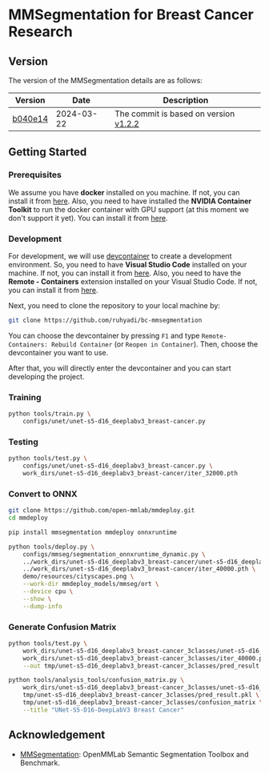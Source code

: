 # MMSegmentation for Breast Cancer Research

## Version

The version of the MMSegmentation details are as follows:

| Version                                                                                                 | Date       | Description                                                                                               |
| ------------------------------------------------------------------------------------------------------- | ---------- | --------------------------------------------------------------------------------------------------------- |
| [b040e14](https://github.com/open-mmlab/mmsegmentation/commit/b040e147adfa027bbc071b624bedf0ae84dfc922) | 2024-03-22 | The commit is based on version [v1.2.2](https://github.com/open-mmlab/mmsegmentation/releases/tag/v1.2.2) |

## Getting Started

### Prerequisites

We assume you have **docker** installed on you machine. If not, you can install it from [here](https://docs.docker.com/get-docker/). Also, you need to have installed the **NVIDIA Container Toolkit** to run the docker container with GPU support (at this moment we don't support it yet). You can install it from [here](https://docs.nvidia.com/datacenter/cloud-native/container-toolkit/latest/install-guide.html).

### Development

For development, we will use [devcontainer](https://code.visualstudio.com/docs/devcontainers/containers) to create a development environment. So, you need to have **Visual Studio Code** installed on your machine. If not, you can install it from [here](https://code.visualstudio.com/). Also, you need to have the **Remote - Containers** extension installed on your Visual Studio Code. If not, you can install it from [here](https://marketplace.visualstudio.com/items?itemName=ms-vscode-remote.remote-containers).

Next, you need to clone the repository to your local machine by:
```bash
git clone https://github.com/ruhyadi/bc-mmsegmentation
```

You can choose the devcontainer by pressing `F1` and type `Remote-Containers: Rebuild Container` (or `Reopen in Container`). Then, choose the devcontainer you want to use.

After that, you will directly enter the devcontainer and you can start developing the project.

### Training

```bash
python tools/train.py \
    configs/unet/unet-s5-d16_deeplabv3_breast-cancer.py
```

### Testing

```bash
python tools/test.py \
    configs/unet/unet-s5-d16_deeplabv3_breast-cancer.py \
    work_dirs/unet-s5-d16_deeplabv3_breast-cancer/iter_32000.pth
```

### Convert to ONNX

```bash
git clone https://github.com/open-mmlab/mmdeploy.git
cd mmdeploy

pip install mmsegmentation mmdeploy onnxruntime

python tools/deploy.py \
    configs/mmseg/segmentation_onnxruntime_dynamic.py \
    ../work_dirs/unet-s5-d16_deeplabv3_breast-cancer/unet-s5-d16_deeplabv3_breast-cancer.py \
    ../work_dirs/unet-s5-d16_deeplabv3_breast-cancer/iter_40000.pth \
    demo/resources/cityscapes.png \
    --work-dir mmdeploy_models/mmseg/ort \
    --device cpu \
    --show \
    --dump-info
```

### Generate Confusion Matrix

```bash
python tools/test.py \
    work_dirs/unet-s5-d16_deeplabv3_breast-cancer_3classes/unet-s5-d16_deeplabv3_breast-cancer.py \
    work_dirs/unet-s5-d16_deeplabv3_breast-cancer_3classes/iter_40000.pth \
    --out tmp/unet-s5-d16_deeplabv3_breast-cancer_3classes/pred_result.pkl

python tools/analysis_tools/confusion_matrix.py \
    work_dirs/unet-s5-d16_deeplabv3_breast-cancer_3classes/unet-s5-d16_deeplabv3_breast-cancer.py \
    tmp/unet-s5-d16_deeplabv3_breast-cancer_3classes/pred_result.pkl \
    tmp/unet-s5-d16_deeplabv3_breast-cancer_3classes/confusion_matrix \
    --title "UNet-S5-D16-DeepLabV3 Breast Cancer"
```

## Acknowledgement

- [MMSegmentation](https://github.com/open-mmlab/mmsegmentation): OpenMMLab Semantic Segmentation Toolbox and Benchmark.